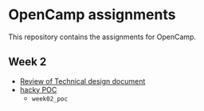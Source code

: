 # OpenCamp assignments
This repository contains the assignments for OpenCamp.

## Week 2
- [Review of Technical design document](week02_poc/review.md)
- [hacky POC](week02_poc/README.md)
  - `week02_poc`
